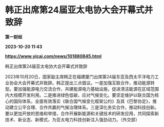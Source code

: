 # 韩正出席第24届亚太电协大会开幕式并致辞
**第一财经**

**2023-10-20 11:43**

**https://www.yicai.com/news/101880845.html**

韩正出席第24届亚太电协大会开幕式并致辞

2023年10月20日，国家副主席韩正在福建厦门出席第24届东亚及西太平洋电力工业协会大会开幕式并致辞。韩正提出三点倡议。一是加强互联合作，推动能源转型。要加强能源电力交流合作，共建能源电力基础设施，促进清洁能源在区域范围内大规模开发利用。二是推进绿色低碳，应对气候变化。要坚定维护以联合国为核心的国际体系，全面有效落实《联合国气候变化框架公约》及其《巴黎协定》，推动建立公平合理、合作共赢的气候治理体系。三是深化务实合作，推动科技创新。要以更加开放的思维和举措，合作开展新能源和关键技术的研发应用，共同探索新技术、新业态、新模式，为亚太电力科技创新注入强劲动力。（外交部）